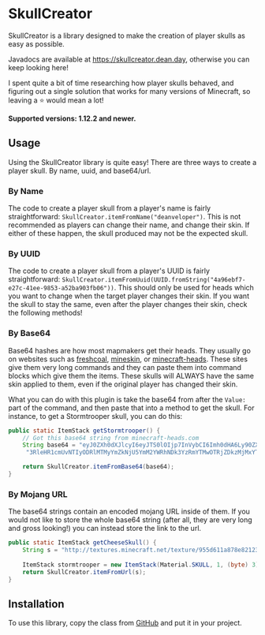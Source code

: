 # SkullCreator
SkullCreator is a library designed to make the creation of player skulls as easy as possible.

Javadocs are available at https://skullcreator.dean.day, otherwise you can keep looking here!

I spent quite a bit of time researching how player skulls behaved, and figuring out a single solution that works for many versions of Minecraft, so leaving a :star: would mean a lot!

**Supported versions: 1.12.2 and newer.**

## Usage
Using the SkullCreator library is quite easy! There are three ways to create a player skull. By name, uuid, and base64/url.

### By Name
The code to create a player skull from a player's name is fairly straightforward: `SkullCreator.itemFromName("deanveloper")`. This is not recommended as players can change their name, and change their skin. If either of these happen, the skull produced may not be the expected skull.

### By UUID
The code to create a player skull from a player's UUID is fairly straightforward: `SkullCreator.itemFromUuid(UUID.fromString("4a96ebf7-e27c-41ee-9853-a52ba903fb06"))`. This should only be used for heads which you want to change when the target player changes their skin. If you want the skull to stay the same, even after the player changes their skin, check the following methods!

### By Base64
Base64 hashes are how most mapmakers get their heads. They usually go on websites such as [freshcoal], [mineskin], or [minecraft-heads]. These sites give them very long commands and they can paste them into command blocks which give them the items. These skulls will ALWAYS have the same skin applied to them, even if the original player has changed their skin.

What you can do with this plugin is take the base64 from after the `Value:` part of the command, and then paste that into a method to get the skull. For instance, to get a Stormtrooper skull, you can do this:

```Java
public static ItemStack getStormtrooper() {
    // Got this base64 string from minecraft-heads.com
    String base64 = "eyJ0ZXh0dXJlcyI6eyJTS0lOIjp7InVybCI6Imh0dHA6Ly90ZXh0dXJlcy5taW5lY3JhZnQubmV0L" +
     "3RleHR1cmUvNTIyODRlMTMyYmZkNjU5YmM2YWRhNDk3YzRmYTMwOTRjZDkzMjMxYTZiNTA1YTEyY2U3Y2Q1MTM1YmE4ZmY5MyJ9fX0=";

    return SkullCreator.itemFromBase64(base64);
}
```

### By Mojang URL
The base64 strings contain an encoded mojang URL inside of them. If you would not like to store the whole base64 string (after all, they are very long and gross looking!) you can instead store the link to the url.

```Java
public static ItemStack getCheeseSkull() {
    String s = "http://textures.minecraft.net/texture/955d611a878e821231749b2965708cad942650672db09e26847a88e2fac2946";
    
    ItemStack stormtrooper = new ItemStack(Material.SKULL, 1, (byte) 3);
    return SkullCreator.itemFromUrl(s);
}
```

## Installation
To use this library, copy the class from [GitHub][skullcreator-git] and put it in your project.

[freshcoal]: http://heads.freshcoal.com
[mineskin]: https://mineskin.org
[minecraft-heads]: http://minecraft-heads.com/
[skullcreator-git]: https://github.com/Deanveloper/SkullCreator/blob/master/src/main/java/com/deanveloper/skullcreator/SkullCreator.java
